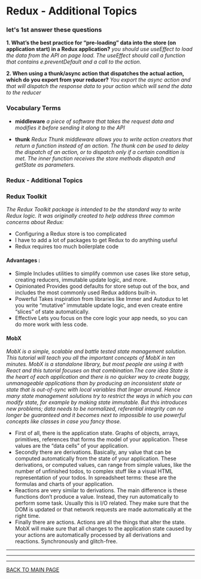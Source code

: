 # **Redux - Additional Topics**

### **let's 1st answer these questions**

**1. What’s the best practice for “pre-loading” data into the store (on application start) in a Redux application?**
*you should use useEffect to load the data from the API on page load. The useEffect should call a function that contains e.preventDefault and a call to the action.*

**2. When using a thunk/async action that dispatches the actual action, which do you export from your reducer?**
*You export the async action and that will dispatch the response data to your action which will send the data to the reducer*


### **Vocabulary Terms**
* **middleware** 
*a piece of software that takes the request data and modifies it before sending it along to the API*

* **thunk** 
*Redux Thunk middleware allows you to write action creators that return a function instead of an action. The thunk can be used to delay the dispatch of an action, or to dispatch only if a certain condition is met. The inner function receives the store methods dispatch and getState as parameters.*


### **Redux - Additional Topics**

### **Redux Toolkit**
*The Redux Toolkit package is intended to be the standard way to write Redux logic. It was originally created to help address three common concerns about Redux:*

* Configuring a Redux store is too complicated
* I have to add a lot of packages to get Redux to do anything useful
* Redux requires too much boilerplate code

#### **Advantages :**

* Simple Includes utilities to simplify common use cases like store setup, creating reducers, immutable update logic, and more.
* Opinionated Provides good defaults for store setup out of the box, and includes the most commonly used Redux addons built-in.
* Powerful Takes inspiration from libraries like Immer and Autodux to let you write “mutative” immutable update logic, and even create entire “slices” of state automatically.
* Effective Lets you focus on the core logic your app needs, so you can do more work with less code.


#### **MobX**
*MobX is a simple, scalable and battle tested state management solution. This tutorial will teach you all the important concepts of MobX in ten minutes. MobX is a standalone library, but most people are using it with React and this tutorial focuses on that combination.The core idea State is the heart of each application and there is no quicker way to create buggy, unmanageable applications than by producing an inconsistent state or state that is out-of-sync with local variables that linger around. Hence many state management solutions try to restrict the ways in which you can modify state, for example by making state immutable. But this introduces new problems; data needs to be normalized, referential integrity can no longer be guaranteed and it becomes next to impossible to use powerful concepts like classes in case you fancy those.*

* First of all, there is the application state. Graphs of objects, arrays, primitives, references that forms the model of your application. These values are the “data cells” of your application.
* Secondly there are derivations. Basically, any value that can be computed automatically from the state of your application. These derivations, or computed values, can range from simple values, like the number of unfinished todos, to complex stuff like a visual HTML representation of your todos. In spreadsheet terms: these are the formulas and charts of your application.
* Reactions are very similar to derivations. The main difference is these functions don’t produce a value. Instead, they run automatically to perform some task. Usually this is I/O related. They make sure that the DOM is updated or that network requests are made automatically at the right time.
* Finally there are actions. Actions are all the things that alter the state. MobX will make sure that all changes to the application state caused by your actions are automatically processed by all derivations and reactions. Synchronously and glitch-free.


***
***
***
[BACK TO MAIN PAGE](https://github.com/farahalwahaibi/Reading-Notes/blob/main/README.md)
